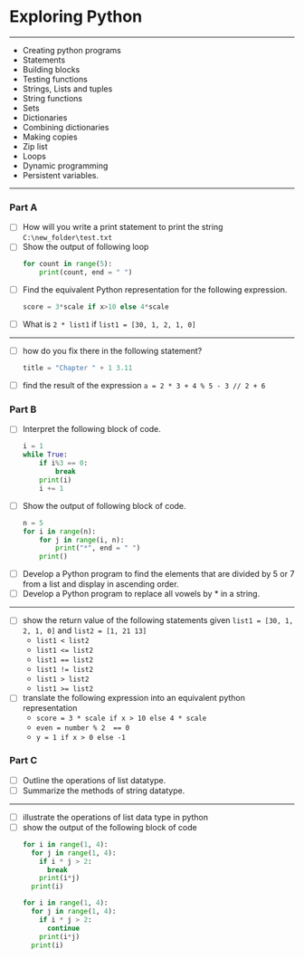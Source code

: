 # Exploring Python
---
- Creating python programs
- Statements
- Building blocks
- Testing functions
- Strings, Lists and tuples
- String functions
- Sets
- Dictionaries
- Combining dictionaries
- Making copies
- Zip list
- Loops
- Dynamic programming
- Persistent variables.
---
### Part A
- [ ] How will you write a print statement to print the string
	`C:\new_folder\test.txt`
- [ ] Show the output of following loop
	```python
	for count in range(5):
		print(count, end = " ")
	```
- [ ] Find the equivalent Python representation for the following expression.
	```python
	score = 3*scale if x>10 else 4*scale
	```
- [ ] What is `2 * list1` if `list1 = [30, 1, 2, 1, 0]`
---
- [ ] how do you fix there in the following statement? 
	```php
	title = "Chapter " + 1 3.11
	```
- [ ] find the result of the expression `a = 2 * 3 + 4 % 5 - 3 // 2 + 6`


### Part B
- [ ] Interpret the following block of code.
	```python
	i = 1
	while True:
		if i%3 == 0:
			break
		print(i)
		i += 1
	```
- [ ] Show the output of following block of code.
	```python
	n = 5
	for i in range(n):
		for j in range(i, n):
			print("*", end = " ")
		print()
	```
- [ ] Develop a Python program to find the elements that are divided by 5 or 7 from a list and display in ascending order.
- [ ] Develop a Python program to replace all vowels by * in a string.
---
- [ ] show the return value of the following statements given `list1 = [30, 1, 2, 1, 0]` and `list2 = [1, 21 13]`
	- `list1 < list2`
	- `list1 <= list2`
	- `list1 == list2`
	- `list1 != list2`
	- `list1 > list2`
	- `list1 >= list2`
- [ ] translate the following expression into an equivalent python representation
	- `score = 3 * scale if x > 10 else 4 * scale`
	- `even = number % 2  == 0`
	- `y = 1 if x > 0 else -1`


### Part C
- [ ] Outline the operations of list datatype.
- [ ] Summarize the methods of string datatype.
---
- [ ] illustrate the operations of list data type in python 
- [ ] show the output of the following block of code
	```python
	for i in range(1, 4):
	  for j in range(1, 4):
	    if i * j > 2:
	      break
	    print(i*j)
	  print(i)

	```
	```python
	for i in range(1, 4):
	  for j in range(1, 4):
	    if i * j > 2:
	      continue
	    print(i*j)
	  print(i)

	```